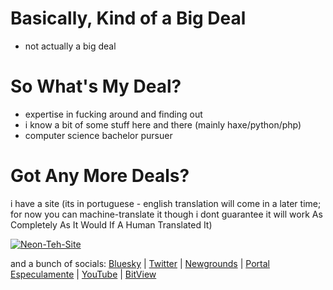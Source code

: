 # Basically, Kind of a Big Deal
- not actually a big deal

# So What's My Deal?
- expertise in fucking around and finding out
- i know a bit of some stuff here and there (mainly haxe/python/php)
- computer science bachelor pursuer

# Got Any More Deals?

i have a site (its in portuguese - english translation will come in a later time; for now you can machine-translate it though i dont guarantee it will work As Completely As It Would If A Human Translated It)

[![Neon-Teh-Site](https://neontflame.especulamente.com.br/images/botoes/NEON88x31.png)](https://neontflame.especulamente.com.br)

and a bunch of socials:
[Bluesky](https://bsky.app/profile/neontflame.especulamente.com.br) | [Twitter](https://twitter.com/NeonThFl) | [Newgrounds](https://neontflame.newgrounds.com) | [Portal Especulamente](https://especulamente.com.br/neontflame) | [YouTube](https://youtube.com/@neontflame) | [BitView](https://bitview.net/user/neontflame)
